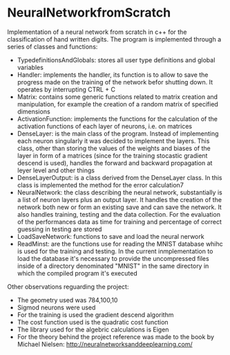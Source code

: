 # NeuralNetworkfromScratch
Implementation of a neural network from scratch in c++ for the classification of hand written digits.
The program is implemented through a series of classes and functions:
- TypedefinitionsAndGlobals: stores all user type definitions and global variables
- Handler: implements the handler, its function is to allow to save the progress made on the training of the network befor shutting down. It operates by interrupting CTRL + C
- Matrix: contains some generic functions related to matrix creation and manipulation, for example the creation of a random matrix of specified dimensions
- ActivationFunction: implements the functions for the calculation of the activation functions of each layer of neurons, i.e. on matrices
- DenseLayer: is the main class of the program. Instead of implementing each neuron singularly it was decided to implement the layers. This class, other than storing the values of the weights and biases of the layer in form of a matrices (since for the training stocastic gradient descend is used), handles the forward and backward propagation at leyer level and other things
- DenseLayerOutput: is a class derived from the DenseLayer class. In this class is implemented the method for the error calculation7
- NeuralNetwork: the class describing the neural network, substantially is a list of neuron layers plus an output layer. It handles the creation of the network both new or form an existing save and can save the network. It also handles training, testing and the data collection. For the evaluation of the performances data as time for training and percentage of correct guessing in testing are stored
- LoadSaveNetwork: functions to save and load the neural nerwork
- ReadMinst: are the functions use for reading the MNIST database whihc is used for the training and testing. In the current inmplementation to load the database it's necessary to provide the uncompressed files inside of a directory denominated "MNIST" in the same directory in which the compiled program it's executed

Other observations reguarding the project:
- The geometry used was 784,100,10
- Sigmod neurons were used
- For the training is used the gradient descend algorithm
- The cost function used is the quadratic cost function
- The library used for the algebric calculations is Eigen
- For the theory behind the project reference was made to the book by Michael Nielsen: http://neuralnetworksanddeeplearning.com/

